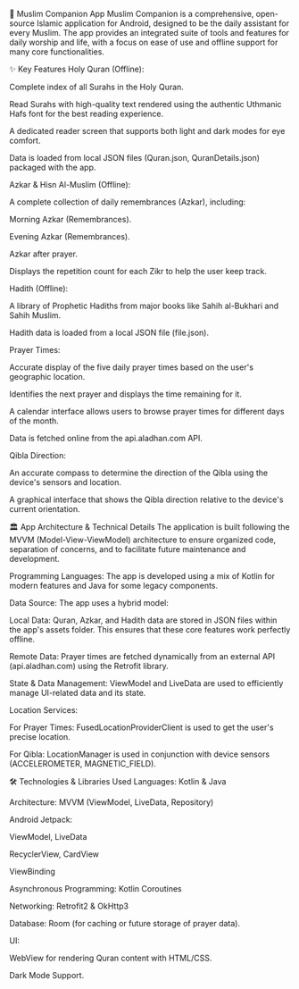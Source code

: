 🕌 Muslim Companion App
Muslim Companion is a comprehensive, open-source Islamic application for Android, designed to be the daily assistant for every Muslim. The app provides an integrated suite of tools and features for daily worship and life, with a focus on ease of use and offline support for many core functionalities.

✨ Key Features
Holy Quran (Offline):

Complete index of all Surahs in the Holy Quran.

Read Surahs with high-quality text rendered using the authentic Uthmanic Hafs font for the best reading experience.

A dedicated reader screen that supports both light and dark modes for eye comfort.

Data is loaded from local JSON files (Quran.json, QuranDetails.json) packaged with the app.

Azkar & Hisn Al-Muslim (Offline):

A complete collection of daily remembrances (Azkar), including:

Morning Azkar (Remembrances).

Evening Azkar (Remembrances).

Azkar after prayer.

Displays the repetition count for each Zikr to help the user keep track.

Hadith (Offline):

A library of Prophetic Hadiths from major books like Sahih al-Bukhari and Sahih Muslim.

Hadith data is loaded from a local JSON file (file.json).

Prayer Times:

Accurate display of the five daily prayer times based on the user's geographic location.

Identifies the next prayer and displays the time remaining for it.

A calendar interface allows users to browse prayer times for different days of the month.

Data is fetched online from the api.aladhan.com API.

Qibla Direction:

An accurate compass to determine the direction of the Qibla using the device's sensors and location.

A graphical interface that shows the Qibla direction relative to the device's current orientation.

🏛️ App Architecture & Technical Details
The application is built following the MVVM (Model-View-ViewModel) architecture to ensure organized code, separation of concerns, and to facilitate future maintenance and development.

Programming Languages: The app is developed using a mix of Kotlin for modern features and Java for some legacy components.

Data Source: The app uses a hybrid model:

Local Data: Quran, Azkar, and Hadith data are stored in JSON files within the app's assets folder. This ensures that these core features work perfectly offline.

Remote Data: Prayer times are fetched dynamically from an external API (api.aladhan.com) using the Retrofit library.

State & Data Management: ViewModel and LiveData are used to efficiently manage UI-related data and its state.

Location Services:

For Prayer Times: FusedLocationProviderClient is used to get the user's precise location.

For Qibla: LocationManager is used in conjunction with device sensors (ACCELEROMETER, MAGNETIC_FIELD).

🛠️ Technologies & Libraries Used
Languages: Kotlin & Java

Architecture: MVVM (ViewModel, LiveData, Repository)

Android Jetpack:

ViewModel, LiveData

RecyclerView, CardView

ViewBinding

Asynchronous Programming: Kotlin Coroutines

Networking: Retrofit2 & OkHttp3

Database: Room (for caching or future storage of prayer data).

UI:

WebView for rendering Quran content with HTML/CSS.

Dark Mode Support.
